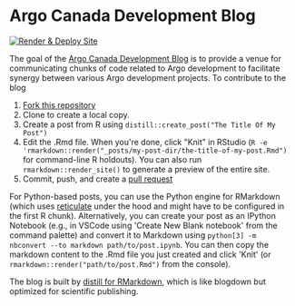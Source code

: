 
# Argo Canada Development Blog

<!-- badges: start -->
[![Render & Deploy Site](https://github.com/ArgoCanada/blog/actions/workflows/render-distill.yaml/badge.svg?branch=master)](https://github.com/ArgoCanada/blog/actions/workflows/render-distill.yaml)
<!-- badges: end -->

The goal of the [Argo Canada Development Blog](https://argocanada.github.io/blog/) is to provide a venue for communicating chunks of code related to Argo development to facilitate synergy between various Argo development projects. To contribute to the blog

1. [Fork this repository](https://github.com/ArgoCanada/blog/fork)
2. Clone to create a local copy.
3. Create a post from R using `distill::create_post("The Title Of My Post")`
4. Edit the .Rmd file. When you're done, click "Knit" in RStudio (`R -e 'rmarkdown::render("_posts/my-post-dir/the-title-of-my-post.Rmd")` for command-line R holdouts). You can also run `rmarkdown::render_site()` to generate a preview of the entire site.
5. Commit, push, and create a [pull request](https://github.com/ArgoCanada/blog/pulls)

For Python-based posts, you can use the Python engine for RMarkdown (which uses [reticulate](https://rstudio.github.io/reticulate/) under the hood and might have to be configured in the first R chunk). Alternatively, you can create your post as an IPython Notebook (e.g., in VSCode using 'Create New Blank notebook' from the command palette) and convert it to Markdown using `python[3] -m nbconvert --to markdown path/to/post.ipynb`. You can then copy the markdown content to the .Rmd file you just created and click 'Knit' (or `rmarkdown::render("path/to/post.Rmd")` from the console).

The blog is built by [distill for RMarkdown](https://rstudio.github.io/distill/), which is like blogdown but optimized for scientific publishing.
